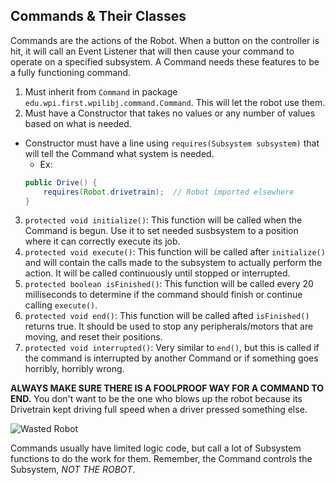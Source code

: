## Commands & Their Classes

Commands are the actions of the Robot. When a button on the controller is hit, it will call an Event Listener that will then cause your command to operate on a specified subsystem. A Command needs these features to be a fully functioning command.

1. Must inherit from `Command` in package `edu.wpi.first.wpilibj.command.Command`. This will let the robot use them.
2. Must have a Constructor that takes no values or any number of values based on what is needed.
  * Constructor must have a line using `requires(Subsystem subsystem)` that will tell the Command what system is needed.
    * Ex: 
    ```java
    public Drive() {
    	requires(Robot.drivetrain);  // Robot imported elsewhere
    }
    ```
3. `protected void initialize()`: This function will be called when the Command is begun. Use it to set needed susbsystem to a position where it can correctly execute its job.
4. `protected void execute()`: This function will be called after `initialize()` and will contain the calls made to the subsystem to actually perform the action. It will be called continuously until stopped or interrupted.
5. `protected boolean isFinished()`: This function will be called every 20 milliseconds to determine if the command should finish or continue calling `execute()`.
6. `protected void end()`: This function will be called afted `isFinished()` returns true. It should be used to stop any peripherals/motors that are moving, and reset their positions.
7. `protected void interrupted()`: Very similar to `end()`, but this is called if the command is interrupted by another Command or if something goes horribly, horribly wrong.

**ALWAYS MAKE SURE THERE IS A FOOLPROOF WAY FOR A COMMAND TO END.** You don't want to be the one who blows up the robot because its Drivetrain kept driving full speed when a driver pressed something else.

![Wasted Robot](https://i.ytimg.com/vi/Ip3TXi88pDQ/maxresdefault.jpg)

Commands usually have limited logic code, but call a lot of Subsystem functions to do the work for them. Remember, the Command controls the Subsystem, *NOT THE ROBOT*.
